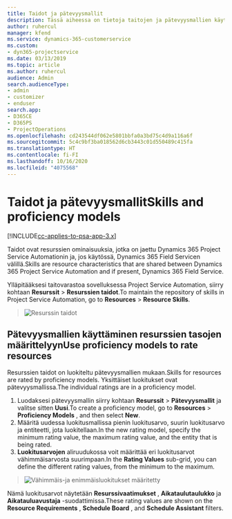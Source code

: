 ```yaml
---
title: Taidot ja pätevyysmallit
description: Tässä aiheessa on tietoja taitojen ja pätevyysmallien käyttämisestä.
author: ruhercul
manager: kfend
ms.service: dynamics-365-customerservice
ms.custom:
- dyn365-projectservice
ms.date: 03/13/2019
ms.topic: article
ms.author: ruhercul
audience: Admin
search.audienceType:
- admin
- customizer
- enduser
search.app:
- D365CE
- D365PS
- ProjectOperations
ms.openlocfilehash: cd243544df062e5801bbfa0a3bd75c4d9a116a6f
ms.sourcegitcommit: 5c4c9bf3ba018562d6cb3443c01d550489c415fa
ms.translationtype: HT
ms.contentlocale: fi-FI
ms.lasthandoff: 10/16/2020
ms.locfileid: "4075568"
---
```

# <a name="skills-and-proficiency-models"></a><span data-ttu-id="5f656-103">Taidot ja pätevyysmallit</span><span class="sxs-lookup"><span data-stu-id="5f656-103">Skills and proficiency models</span></span>

[!INCLUDE[cc-applies-to-psa-app-3.x](../includes/cc-applies-to-psa-app-3x.md)]

<span data-ttu-id="5f656-104">Taidot ovat resurssien ominaisuuksia, jotka on jaettu Dynamics 365 Project Service Automationin ja, jos käytössä, Dynamics 365 Field Servicen välillä.</span><span class="sxs-lookup"><span data-stu-id="5f656-104">Skills are resource characteristics that are shared between Dynamics 365 Project Service Automation and if present, Dynamics 365 Field Service.</span></span> 

<span data-ttu-id="5f656-105">Ylläpitääksesi taitovarastoa sovelluksessa Project Service Automation, siirry kohtaan **Resurssit** \> **Resurssien taidot**.</span><span class="sxs-lookup"><span data-stu-id="5f656-105">To maintain the repository of skills in Project Service Automation, go to **Resources** \> **Resource Skills**.</span></span> 

> ![Resurssin taidot](media/Resource-Management-image84.png)

## <a name="use-proficiency-models-to-rate-resources"></a><span data-ttu-id="5f656-107">Pätevyysmallien käyttäminen resurssien tasojen määrittelyyn</span><span class="sxs-lookup"><span data-stu-id="5f656-107">Use proficiency models to rate resources</span></span>

<span data-ttu-id="5f656-108">Resurssien taidot on luokiteltu pätevyysmallien mukaan.</span><span class="sxs-lookup"><span data-stu-id="5f656-108">Skills for resources are rated by proficiency models.</span></span> <span data-ttu-id="5f656-109">Yksittäiset luokitukset ovat pätevyysmallissa.</span><span class="sxs-lookup"><span data-stu-id="5f656-109">The individual ratings are in a proficiency model.</span></span> 

1. <span data-ttu-id="5f656-110">Luodaksesi pätevyysmallin siirry kohtaan **Resurssit** \> **Pätevyysmallit** ja valitse sitten **Uusi**.</span><span class="sxs-lookup"><span data-stu-id="5f656-110">To create a proficiency model, go to **Resources** \> **Proficiency Models** , and then select **New**.</span></span>
2. <span data-ttu-id="5f656-111">Määritä uudessa luokitusmallissa pienin luokitusarvo, suurin luokitusarvo ja entiteetti, jota luokitellaan.</span><span class="sxs-lookup"><span data-stu-id="5f656-111">In the new rating model, specify the minimum rating value, the maximum rating value, and the entity that is being rated.</span></span>
3. <span data-ttu-id="5f656-112">**Luokitusarvojen** aliruudukossa voit määrittää eri luokitusarvot vähimmäisarvosta suurimpaan.</span><span class="sxs-lookup"><span data-stu-id="5f656-112">In the **Rating Values** sub-grid, you can define the different rating values, from the minimum to the maximum.</span></span>

> ![Vähimmäis-ja enimmäisluokitukset määritetty](media/Resource-Management-image85.png)

<span data-ttu-id="5f656-114">Nämä luokitusarvot näytetään **Resurssivaatimukset** , **Aikataulutaulukko** ja **Aikatauluavustaja** -suodattimissa.</span><span class="sxs-lookup"><span data-stu-id="5f656-114">These rating values are shown on the **Resource Requirements** , **Schedule Board** , and **Schedule Assistant** filters.</span></span>
